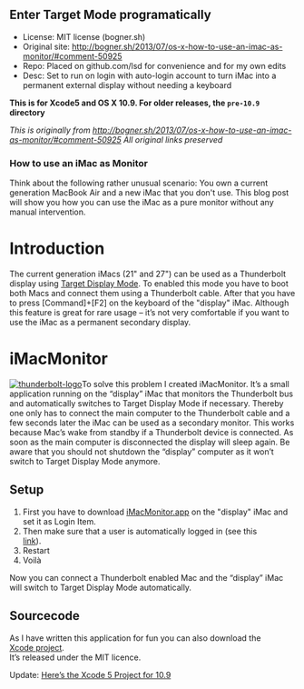 ## Enter Target Mode programatically

* License: MIT license (bogner.sh)
* Original site: http://bogner.sh/2013/07/os-x-how-to-use-an-imac-as-monitor/#comment-50925
* Repo: Placed on github.com/lsd for convenience and for my own edits
* Desc: Set to run on login with auto-login account to turn iMac into a permanent external display without 
needing a keyboard

**This is for Xcode5 and OS X 10.9. For older releases, the `pre-10.9` directory**

*This is originally from <http://bogner.sh/2013/07/os-x-how-to-use-an-imac-as-monitor/#comment-50925> All original links preserved*

### How to use an iMac as Monitor

Think about the following rather unusual scenario: You own a current
generation MacBook Air and a new iMac that you don't use. This blog post
will show you how you can use the iMac as a pure monitor without any
manual intervention.

Introduction
============

The current generation iMacs (21" and 27") can be used as a Thunderbolt
display using [Target Display Mode](http://support.apple.com/kb/ph4469).
To enabled this mode you have to boot both Macs and connect them using a
Thunderbolt cable. After that you have to press [Command]+[F2] on the
keyboard of the "display" iMac. Although this feature is great for rare
usage – it’s not very comfortable if you want to use the iMac as a
permanent secondary display.

iMacMonitor
===========

[![thunderbolt-logo](http://bogner.sh/wp-content/uploads/2013/07/thunderbolt-logo-150x150.jpg)](http://bogner.sh/wp-content/uploads/2013/07/thunderbolt-logo.jpg)To
solve this problem I created iMacMonitor. It’s a small application
running on the “display” iMac that monitors the Thunderbolt bus and
automatically switches to Target Display Mode if necessary. Thereby one
only has to connect the main computer to the Thunderbolt cable and a few
seconds later the iMac can be used as a secondary monitor. This works
because Mac’s wake from standby if a Thunderbolt device is connected. As
soon as the main computer is disconnected the display will sleep again.
Be aware that you should not shutdown the “display” computer as it won’t
switch to Target Display Mode anymore.

Setup
-----

1.  First you have to
    download [iMacMonitor.app](http://bogner.sh/wp-content/uploads/2013/07/iMacMonitor.app_.zip) on
    the "display" iMac and set it as Login Item.  
2.  Then make sure that a user is automatically logged in (see this  
    [link](http://support.apple.com/kb/PH10650?viewlocale=en_US)).
3.  Restart  
4.  Voilà  

Now you can connect a Thunderbolt enabled Mac and the “display” iMac  
will switch to Target Display Mode automatically.  

Sourcecode
----------

As I have written this application for fun you can also download the  
[Xcode project](http://bogner.sh/wp-content/uploads/2013/07/iMacMonitor_Source.zip).  
It’s released under the MIT licence.  

Update: [Here’s the Xcode 5 Project for 10.9](http://bogner.sh/wp-content/uploads/2013/07/iMacMonitor_Source109.zip)
